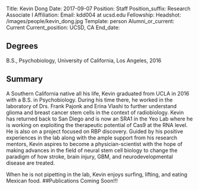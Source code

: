 Title: Kevin Dong
Date: 2017-09-07
Position: Staff
Position_suffix: Research Associate I
Affiliation:
Email: kdd004 at ucsd.edu
Fellowship:
Headshot: /images/people/kevin_dong.jpg
Template: person
Alumni_or_current: Current
Current_position: UCSD, CA
End_date: 
<!-- Status: draft -->

## Degrees
B.S., Psychobiology, University of California, Los Angeles, 2016

## Summary
A Southern California native all his life, Kevin graduated from UCLA in 2016 with a B.S. in Psychobiology. During his time there, he worked in the laboratory of Drs. Frank Pajonk and Erina Vlashi to further understand glioma and breast cancer stem cells in the context of radiobiology. Kevin has returned back to San Diego and is now an SRA1 in the Yeo Lab where he is working on exploiting the therapeutic potential of Cas9 at the RNA level. He is also on a project focused on RBP discovery. Guided by his positive experiences in the lab along with the ample support from his research mentors, Kevin aspires to become a physician-scientist with the hope of making advances in the field of neural stem cell biology to change the paradigm of how stroke, brain injury, GBM, and neurodevelopmental disease are treated.

When he is not pipetting in the lab, Kevin enjoys surfing, lifting, and eating Mexican food.
##Publications
Coming Soon!!!